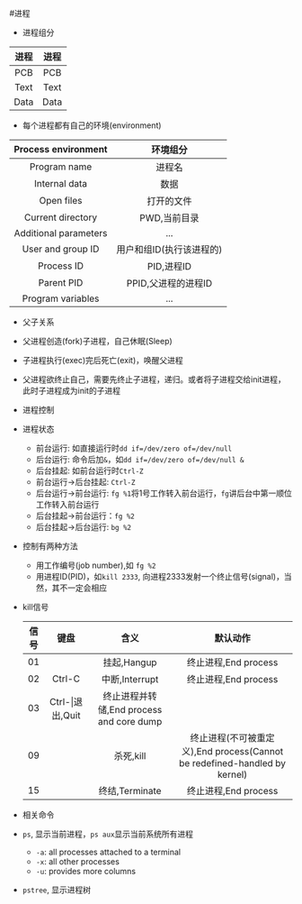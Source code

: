 #进程
- 进程组分

 | 进程 | 进程 |
 |:----:|:----:|
 |PCB|PCB|
 |Text|Text|
 |Data|Data|

 - 每个进程都有自己的环境(environment)

 | Process environment | 环境组分 |
 |:-------------------:|:--------:|
 |Program name|进程名|
 |Internal data|数据|
 |Open files|打开的文件|
 |Current directory|PWD,当前目录|
 |Additional parameters|...|
 |User and group ID|用户和组ID(执行该进程的)|
 |Process ID|PID,进程ID|
 |Parent PID|PPID,父进程的进程ID|
 |Program variables|...|

- 父子关系
 - 父进程创造(fork)子进程，自己休眠(Sleep)
 - 子进程执行(exec)完后死亡(exit)，唤醒父进程
 - 父进程欲终止自己，需要先终止子进程，递归。或者将子进程交给init进程，此时子进程成为init的子进程

- 进程控制
 - 进程状态
 	- 前台运行: 如直接运行时`dd if=/dev/zero of=/dev/null`
	- 后台运行: 命令后加`&`，如`dd if=/dev/zero of=/dev/null &`
	- 后台挂起: 如前台运行时`Ctrl-Z`
	- 前台运行->后台挂起: `Ctrl-Z`
	- 后台运行->前台运行: `fg %1`将1号工作转入前台运行，`fg`讲后台中第一顺位工作转入前台运行
	- 后台挂起->前台运行：`fg %2`
	- 后台挂起->后台运行: `bg %2`
 - 控制有两种方法
 	- 用工作编号(job number),如 `fg %2`
	- 用进程ID(PID)，如`kill 2333`, 向进程2333发射一个终止信号(signal)，当然，其不一定会相应
 - kill信号
 
	 | 信号 | 键盘 | 含义 | 默认动作 |
	 |:----:|:------:|:-------:|:---------:|
	 |01| |挂起,Hangup|终止进程,End process|
	 |02|Ctrl-C|中断,Interrupt|终止进程,End process|
	 |03|Ctrl-\\|退出,Quit|终止进程并转储,End process and core dump|
	 |09| |杀死,kill|终止进程(不可被重定义),End process(Cannot be redefined-handled by kernel)|
	 |15| |终结,Terminate|终止进程,End process|

- 相关命令
 - `ps`, 显示当前进程，`ps aux`显示当前系统所有进程
 	 - `-a`: all processes attached to a terminal
	 - `-x`: all other processes
	 - `-u`: provides more columns
 - `pstree`, 显示进程树


